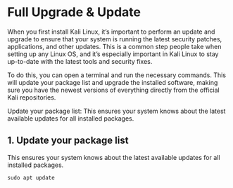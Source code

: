 # Full Upgrade & Update

When you first install Kali Linux, it’s important to perform an update and upgrade to ensure that your system is running the latest security patches, applications, and other updates. This is a common step people take when setting up any Linux OS, and it’s especially important in Kali Linux to stay up-to-date with the latest tools and security fixes.

To do this, you can open a terminal and run the necessary commands. This will update your package list and upgrade the installed software, making sure you have the newest versions of everything directly from the official Kali repositories.

Update your package list: This ensures your system knows about the latest available updates for all installed packages.

## 1. Update your package list

This ensures your system knows about the latest available updates for all installed packages.

```cmd
sudo apt update
```
